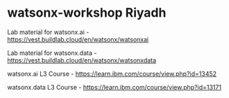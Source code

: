 # watsonx-workshop Riyadh

Lab material for watsonx.ai - https://vest.buildlab.cloud/en/watsonx/watsonxai

Lab material for watsonx.data - https://vest.buildlab.cloud/en/watsonx/watsonxdata

watsonx.ai L3 Course - https://learn.ibm.com/course/view.php?id=13452

watsonx.data L3 Course - https://learn.ibm.com/course/view.php?id=13171


